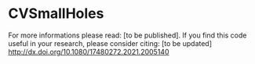 # CVSmallHoles

For more informations please read: [to be published].
If you find this code useful in your research, please consider citing: [to be updated] http://dx.doi.org/10.1080/17480272.2021.2005140
